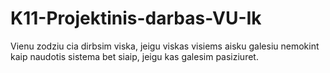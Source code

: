 # K11-Projektinis-darbas-VU-Ik
Vienu zodziu cia dirbsim viska, jeigu viskas visiems aisku galesiu nemokint kaip naudotis sistema bet siaip, jeigu kas galesim pasiziuret.
